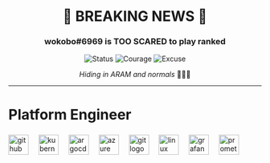 <!-- LOL-STATS:START -->
<div align="center">

# 🚨 BREAKING NEWS 🚨
### wokobo#6969 is TOO SCARED to play ranked

![Status](https://img.shields.io/badge/Status-UNRANKED-grey?style=for-the-badge)
![Courage](https://img.shields.io/badge/Courage-NOT%20FOUND-red?style=for-the-badge)
![Excuse](https://img.shields.io/badge/Excuse-"Just%20Warming%20Up"-yellow?style=for-the-badge)

*Hiding in ARAM and normals* 🏃‍♂️💨

---
</div>
<!-- LOL-STATS:END -->

<h1 align="left">Platform Engineer</h1>

###

<div align="left">
<img src="https://skillicons.dev/icons?i=github" height="40" alt="github logo" />
<img width="12" />
<img src="https://cdn.jsdelivr.net/gh/devicons/devicon/icons/kubernetes/kubernetes-plain.svg" height="40" alt="kubernetes logo" />
<img width="12" />
<img src="https://cdn.jsdelivr.net/gh/devicons/devicon/icons/argocd/argocd-original.svg" height="40" alt="argocd logo" />
<img width="12" />
<img src="https://cdn.jsdelivr.net/gh/devicons/devicon/icons/azure/azure-original.svg" height="40" alt="azure logo" />
<img width="12" />
<img src="https://cdn.jsdelivr.net/gh/devicons/devicon/icons/git/git-original.svg" height="40" alt="git logo" />
<img width="12" />
<img src="https://cdn.jsdelivr.net/gh/devicons/devicon/icons/linux/linux-original.svg" height="40" alt="linux logo" />
<img width="12" />
<img src="https://cdn.jsdelivr.net/gh/devicons/devicon/icons/grafana/grafana-original.svg" height="40" alt="grafana logo" />
<img width="12" />
<img src="https://cdn.jsdelivr.net/gh/devicons/devicon/icons/prometheus/prometheus-original.svg" height="40" alt="prometheus logo" />
</div>

###
